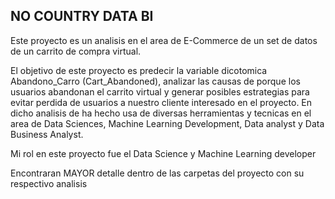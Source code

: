 ## NO COUNTRY DATA BI

Este proyecto es un analisis en el area de E-Commerce de un set de datos de un carrito de compra virtual.

El objetivo de este proyecto es predecir la variable dicotomica Abandono_Carro (Cart_Abandoned), analizar las causas de porque los usuarios 
abandonan el carrito virtual y generar posibles estrategias para evitar perdida de usuarios a nuestro cliente interesado en el proyecto. 
En dicho analisis de ha hecho usa de diversas herramientas y tecnicas en el area de Data Sciences, Machine Learning Development, Data analyst y Data Business Analyst.

Mi rol en este proyecto fue el Data Science y Machine Learning developer


Encontraran MAYOR detalle dentro de las carpetas del proyecto con su respectivo analisis





